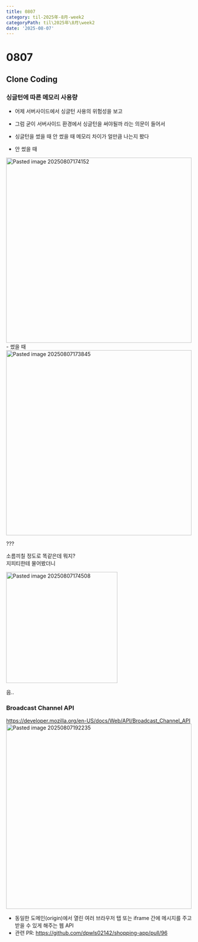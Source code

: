 ```yaml
---
title: 0807
category: til-2025年-8月-week2
categoryPath: til\2025年\8月\week2
date: '2025-08-07'
---
```

# 0807

## Clone Coding

### 싱글턴에 따른 메모리 사용량  
- 어제 서버사이드에서 싱글턴 사용의 위험성을 보고  
- 그럼 굳이 서버사이드 환경에서 싱글턴을 써야될까 라는 의문이 들어서  
- 싱글턴을 썼을 때 안 썼을 때 메모리 차이가 얼만큼 나는지 봤다

- 안 썼을 때  
<img src="/images/til/2025年/8月/week2/Pasted image 20250807174152.png" alt="Pasted image 20250807174152" width="500">  
- 썼을 때  
<img src="/images/til/2025年/8月/week2/Pasted image 20250807173845.png" alt="Pasted image 20250807173845" width="500">

???

소름끼칠 정도로 똑같은데 뭐지?  
지피티한테 물어봤더니

<img src="/images/til/2025年/8月/week2/Pasted image 20250807174508.png" alt="Pasted image 20250807174508" width="300">

음..

### Broadcast Channel API  
https://developer.mozilla.org/en-US/docs/Web/API/Broadcast_Channel_API  
<img src="/images/til/2025年/8月/week2/Pasted image 20250807192235.png" alt="Pasted image 20250807192235" width="500">

- 동일한 도메인(origin)에서 열린 여러 브라우저 탭 또는 iframe 간에 메시지를 주고받을 수 있게 해주는 웹 API  
- 관련 PR: https://github.com/dpwls02142/shopping-app/pull/96
